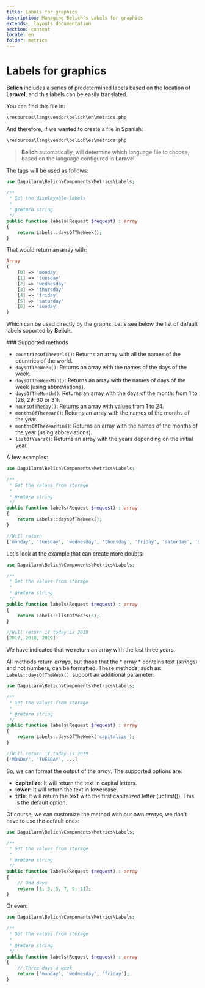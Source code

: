 ```yaml
---
title: Labels for graphics
description: Managing Belich's Labels for graphics
extends: _layouts.documentation
section: content
locate: en
folder: metrics
---
```


# Labels for graphics

**Belich** includes a series of predetermined labels based on the location of **Laravel**, and this labels can be easily translated.

You can find this file in:

```bash
\resources\lang\vendor\belich\en\metrics.php
```

And therefore, if we wanted to create a file in Spanish:

```bash
\resources\lang\vendor\belich\es\metrics.php
```

>**Belich** automatically, will determine which language file to choose, based on the language configured in **Laravel**.

The tags will be used as follows:

```php
use Daguilarm\Belich\Components\Metrics\Labels;

/**
 * Set the displayable labels
 *
 * @return string
 */
public function labels(Request $request) : array
{
    return Labels::daysOfTheWeek();
}
```

That would return an array with:

```php
Array
(
    [0] => 'monday'
    [1] => 'tuesday'
    [2] => 'wednesday'
    [3] => 'thursday'
    [4] => 'friday'
    [5] => 'saturday'
    [6] => 'sunday'
)
```

Which can be used directly by the graphs. Let's see below the list of default labels soported by **Belich**.

### Supported methods

- `countriesOfTheWorld()`: Returns an array with all the names of the countries of the world.
- `daysOfTheWeek()`: Returns an array with the names of the days of the week.
- `daysOfTheWeekMin()`: Returns an array with the names of days of the week (using abbreviations).
- `daysOfTheMonth()`: Returns an array with the days of the month: from 1 to (28, 29, 30 or 31).
- `hoursOfTheday()`: Returns an array with values from 1 to 24.
- `monthsOfTheYear()`: Returns an array with the names of the months of the year.
- `monthsOfTheYearMin()`: Returns an array with the names of the months of the year (using abbreviations).
- `listOfYears()`: Returns an array with the years depending on the initial year.

A few examples:

```php
use Daguilarm\Belich\Components\Metrics\Labels;

/**
 * Get the values from storage
 *
 * @return string
 */
public function labels(Request $request) : array
{
    return Labels::daysOfTheWeek();
}

//Will return
['monday', 'tuesday', 'wednesday', 'thursday', 'friday', 'saturday', 'sunday']
```

Let's look at the example that can create more doubts:

```php
use Daguilarm\Belich\Components\Metrics\Labels;

/**
 * Get the values from storage
 *
 * @return string
 */
public function labels(Request $request) : array
{
    return Labels::listOfYears(3);
}

//Will return if today is 2019
[2017, 2018, 2019]
```

We have indicated that we return an array with the last three years.

All methods return *arrays*, but those that the * array * contains text (*strings*) and not numbers, can be formatted. These methods, such as: `Labels::daysOfTheWeek()`, support an additional parameter:

```php
use Daguilarm\Belich\Components\Metrics\Labels;

/**
 * Get the values from storage
 *
 * @return string
 */
public function labels(Request $request) : array
{
    return Labels::daysOfTheWeek('capitalize');
}

//Will return if today is 2019
['MONDAY', 'TUESDAY', ...]
```

So, we can format the output of the *array*. The supported options are:

- **capitalize**: It will return the text in capital letters.
- **lower**: It will return the text in lowercase.
- **title**: It will return the text with the first capitalized letter (ucfirst()). This is the default option.

Of course, we can customize the method with our own *arrays*, we don't have to use the default ones:

```php
use Daguilarm\Belich\Components\Metrics\Labels;

/**
 * Get the values from storage
 *
 * @return string
 */
public function labels(Request $request) : array
{
    // Odd days
    return [1, 3, 5, 7, 9, 11];
}
```

Or even: 

```php
use Daguilarm\Belich\Components\Metrics\Labels;

/**
 * Get the values from storage
 *
 * @return string
 */
public function labels(Request $request) : array
{
    // Three days a week
    return ['monday', 'wednesday', 'friday'];
}
```

